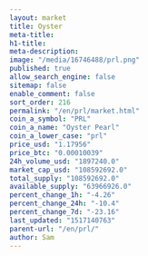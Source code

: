```yaml
---
layout: market
title: Oyster
meta-title: 
h1-title: 
meta-description: 
image: "/media/16746488/prl.png"
published: true
allow_search_engine: false
sitemap: false
enable_comment: false
sort_order: 216
permalink: "/en/prl/market.html"
coin_a_symbol: "PRL"
coin_a_name: "Oyster Pearl"
coin_a_lower_case: "prl"
price_usd: "1.17956"
price_btc: "0.00010039"
24h_volume_usd: "1897240.0"
market_cap_usd: "108592692.0"
total_supply: "108592692.0"
available_supply: "63966926.0"
percent_change_1h: "-4.26"
percent_change_24h: "-10.4"
percent_change_7d: "-23.16"
last_updated: "1517140763"
parent-url: "/en/prl/"
author: Sam
---
```


